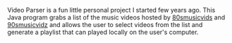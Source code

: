 Video Parser is a fun little personal project I started few years ago. This Java program grabs a list of the music videos hosted by [80smusicvids](http://www.80smusicvids.com) and [90smusicvidz](http://www.90smusicvidz.com) and allows the user to select videos from the list and generate a playlist that can played locally on the user's computer.